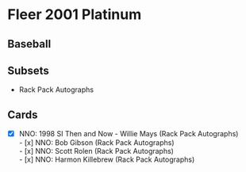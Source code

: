 # Fleer 2001 Platinum
## Baseball

## Subsets

- Rack Pack Autographs

## Cards

- [x] NNO: 1998 SI Then and Now - Willie Mays (Rack Pack Autographs) <br>- [x] NNO: Bob Gibson (Rack Pack Autographs) <br>- [x] NNO: Scott Rolen (Rack Pack Autographs) <br>- [x] NNO: Harmon Killebrew (Rack Pack Autographs) <br>